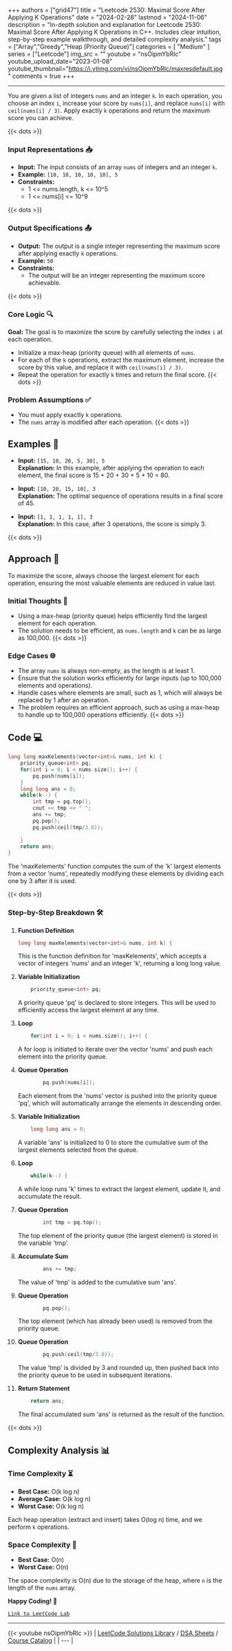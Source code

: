
+++
authors = ["grid47"]
title = "Leetcode 2530: Maximal Score After Applying K Operations"
date = "2024-02-28"
lastmod = "2024-11-06"
description = "In-depth solution and explanation for Leetcode 2530: Maximal Score After Applying K Operations in C++. Includes clear intuition, step-by-step example walkthrough, and detailed complexity analysis."
tags = ["Array","Greedy","Heap (Priority Queue)"]
categories = [
    "Medium"
]
series = ["Leetcode"]
img_src = ""
youtube = "nsOipmYbRlc"
youtube_upload_date="2023-01-08"
youtube_thumbnail="https://i.ytimg.com/vi/nsOipmYbRlc/maxresdefault.jpg"
comments = true
+++



---
You are given a list of integers `nums` and an integer `k`. In each operation, you choose an index `i`, increase your score by `nums[i]`, and replace `nums[i]` with `ceil(nums[i] / 3)`. Apply exactly `k` operations and return the maximum score you can achieve.
<!--more-->
{{< dots >}}
### Input Representations 📥
- **Input:** The input consists of an array `nums` of integers and an integer `k`.
- **Example:** `[10, 10, 10, 10, 10], 5`
- **Constraints:**
	- 1 <= nums.length, k <= 10^5
	- 1 <= nums[i] <= 10^9

{{< dots >}}
### Output Specifications 📤
- **Output:** The output is a single integer representing the maximum score after applying exactly `k` operations.
- **Example:** `50`
- **Constraints:**
	- The output will be an integer representing the maximum score achievable.

{{< dots >}}
### Core Logic 🔍
**Goal:** The goal is to maximize the score by carefully selecting the index `i` at each operation.

- Initialize a max-heap (priority queue) with all elements of `nums`.
- For each of the `k` operations, extract the maximum element, increase the score by this value, and replace it with `ceil(nums[i] / 3)`.
- Repeat the operation for exactly `k` times and return the final score.
{{< dots >}}
### Problem Assumptions ✅
- You must apply exactly `k` operations.
- The `nums` array is modified after each operation.
{{< dots >}}
## Examples 🧩
- **Input:** `[15, 10, 20, 5, 30], 5`  \
  **Explanation:** In this example, after applying the operation to each element, the final score is 15 + 20 + 30 + 5 + 10 = 80.

- **Input:** `[10, 20, 15, 10], 3`  \
  **Explanation:** The optimal sequence of operations results in a final score of 45.

- **Input:** `[1, 1, 1, 1, 1], 3`  \
  **Explanation:** In this case, after 3 operations, the score is simply 3.

{{< dots >}}
## Approach 🚀
To maximize the score, always choose the largest element for each operation, ensuring the most valuable elements are reduced in value last.

### Initial Thoughts 💭
- Using a max-heap (priority queue) helps efficiently find the largest element for each operation.
- The solution needs to be efficient, as `nums.length` and `k` can be as large as 100,000.
{{< dots >}}
### Edge Cases 🌐
- The array `nums` is always non-empty, as the length is at least 1.
- Ensure that the solution works efficiently for large inputs (up to 100,000 elements and operations).
- Handle cases where elements are small, such as 1, which will always be replaced by 1 after an operation.
- The problem requires an efficient approach, such as using a max-heap to handle up to 100,000 operations efficiently.
{{< dots >}}
## Code 💻
```cpp
long long maxKelements(vector<int>& nums, int k) {
    priority_queue<int> pq;
    for(int i = 0; i < nums.size(); i++) {
        pq.push(nums[i]);
    }
    long long ans = 0;
    while(k--) {
        int tmp = pq.top();
        cout << tmp << " ";
        ans += tmp;
        pq.pop();
        pq.push(ceil(tmp/3.0));
        
    }
    return ans;
}
```

The 'maxKelements' function computes the sum of the 'k' largest elements from a vector 'nums', repeatedly modifying these elements by dividing each one by 3 after it is used.

{{< dots >}}
### Step-by-Step Breakdown 🛠️
1. **Function Definition**
	```cpp
	long long maxKelements(vector<int>& nums, int k) {
	```
	This is the function definition for 'maxKelements', which accepts a vector of integers 'nums' and an integer 'k', returning a long long value.

2. **Variable Initialization**
	```cpp
	    priority_queue<int> pq;
	```
	A priority queue 'pq' is declared to store integers. This will be used to efficiently access the largest element at any time.

3. **Loop**
	```cpp
	    for(int i = 0; i < nums.size(); i++) {
	```
	A for loop is initiated to iterate over the vector 'nums' and push each element into the priority queue.

4. **Queue Operation**
	```cpp
	        pq.push(nums[i]);
	```
	Each element from the 'nums' vector is pushed into the priority queue 'pq', which will automatically arrange the elements in descending order.

5. **Variable Initialization**
	```cpp
	    long long ans = 0;
	```
	A variable 'ans' is initialized to 0 to store the cumulative sum of the largest elements selected from the queue.

6. **Loop**
	```cpp
	    while(k--) {
	```
	A while loop runs 'k' times to extract the largest element, update it, and accumulate the result.

7. **Queue Operation**
	```cpp
	        int tmp = pq.top();
	```
	The top element of the priority queue (the largest element) is stored in the variable 'tmp'.

8. **Accumulate Sum**
	```cpp
	        ans += tmp;
	```
	The value of 'tmp' is added to the cumulative sum 'ans'.

9. **Queue Operation**
	```cpp
	        pq.pop();
	```
	The top element (which has already been used) is removed from the priority queue.

10. **Queue Operation**
	```cpp
	        pq.push(ceil(tmp/3.0));
	```
	The value 'tmp' is divided by 3 and rounded up, then pushed back into the priority queue to be used in subsequent iterations.

11. **Return Statement**
	```cpp
	    return ans;
	```
	The final accumulated sum 'ans' is returned as the result of the function.

{{< dots >}}
## Complexity Analysis 📊
### Time Complexity ⏳
- **Best Case:** O(k log n)
- **Average Case:** O(k log n)
- **Worst Case:** O(k log n)

Each heap operation (extract and insert) takes O(log n) time, and we perform `k` operations.

### Space Complexity 💾
- **Best Case:** O(n)
- **Worst Case:** O(n)

The space complexity is O(n) due to the storage of the heap, where `n` is the length of the `nums` array.

**Happy Coding! 🎉**


[`Link to LeetCode Lab`](https://leetcode.com/problems/maximal-score-after-applying-k-operations/description/)

---
{{< youtube nsOipmYbRlc >}}
| [LeetCode Solutions Library](https://grid47.xyz/leetcode/) / [DSA Sheets](https://grid47.xyz/sheets/) / [Course Catalog](https://grid47.xyz/courses/) |
| --- |
